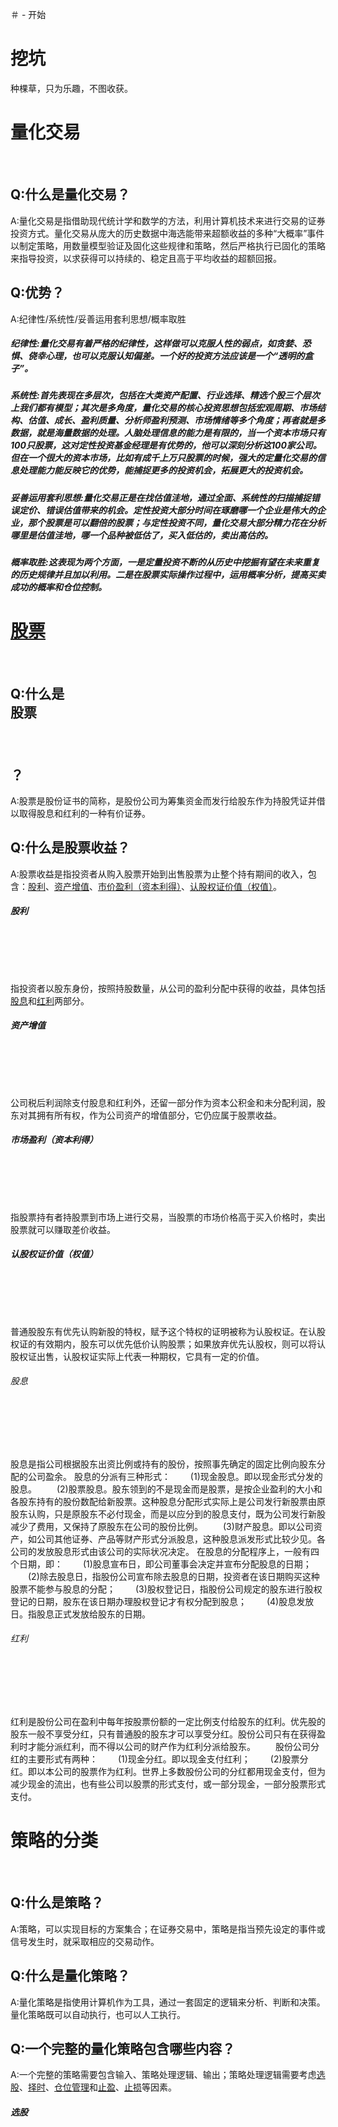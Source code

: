＃ - 开始
<html>
  <body>
    <h1>挖坑</h1>
    <p>种棵草，只为乐趣，不图收获。</p>
  </body>
</html>

<html>
  <body>
    <h1>量化交易</h1>
    <br/>
    <h2>Q:什么是量化交易？</h2>
    <p>A:量化交易是指借助现代统计学和数学的方法，利用计算机技术来进行交易的证券投资方式。量化交易从庞大的历史数据中海选能带来超额收益的多种“大概率”事件以制定策略，用数量模型验证及固化这些规律和策略，然后严格执行已固化的策略来指导投资，以求获得可以持续的、稳定且高于平均收益的超额回报。<p>
    <h2>Q:优势？</h2>
    <p>A:纪律性/系统性/妥善运用套利思想/概率取胜</p>
    <h5>纪律性:量化交易有着严格的纪律性，这样做可以克服人性的弱点，如贪婪、恐惧、侥幸心理，也可以克服认知偏差。一个好的投资方法应该是一个“透明的盒子”。</h5>
    <h5>系统性:首先表现在多层次，包括在大类资产配置、行业选择、精选个股三个层次上我们都有模型；其次是多角度，量化交易的核心投资思想包括宏观周期、市场结构、估值、成长、盈利质量、分析师盈利预测、市场情绪等多个角度；再者就是多数据，就是海量数据的处理。人脑处理信息的能力是有限的，当一个资本市场只有100只股票，这对定性投资基金经理是有优势的，他可以深刻分析这100家公司。但在一个很大的资本市场，比如有成千上万只股票的时候，强大的定量化交易的信息处理能力能反映它的优势，能捕捉更多的投资机会，拓展更大的投资机会。</h5>
    <h5>妥善运用套利思想:量化交易正是在找估值洼地，通过全面、系统性的扫描捕捉错误定价、错误估值带来的机会。定性投资大部分时间在琢磨哪一个企业是伟大的企业，那个股票是可以翻倍的股票；与定性投资不同，量化交易大部分精力花在分析哪里是估值洼地，哪一个品种被低估了，买入低估的，卖出高估的。</h5>
    <h5>概率取胜:这表现为两个方面，一是定量投资不断的从历史中挖掘有望在未来重复的历史规律并且加以利用。二是在股票实际操作过程中，运用概率分析，提高买卖成功的概率和仓位控制。</h5>
  </body>
</html>
<html>
  <body>
    <h1><a href="#gp1">股票</a></h1>
    <br/>
    <h2>Q:什么是<div id="gp1" style="height:100px;">股票</div>？</h2>
    <p>A:股票是股份证书的简称，是股份公司为筹集资金而发行给股东作为持股凭证并借以取得股息和红利的一种有价证券。</p>
    <h2>Q:什么是股票收益？</h2>
    <p>A:股票收益是指投资者从购入股票开始到出售股票为止整个持有期间的收入，包含：<a href="#gl01">股利</a>、<a href="#zczz01">资产增值</a>、<a href="#sjyl01">市价盈利（资本利得）</a>、<a href="#rgqzjz01">认股权证价值（权值）</a>。</p>
    <h5><div id="gl01" style="height:100px;">股利</div></h5>
    <p>指投资者以股东身份，按照持股数量，从公司的盈利分配中获得的收益，具体包括<a href="#gx02">股息</a>和<a href="#hl02">红利</a>两部分。</p>
    <h5><div id="zczz01" style="height:100px;">资产增值</div></h5>
    <p>公司税后利润除支付股息和红利外，还留一部分作为资本公积金和未分配利润，股东对其拥有所有权，作为公司资产的增值部分，它仍应属于股票收益。</p>
    <h5><div id="sjyl01" style="height:100px;">市场盈利（资本利得）</div></h5>
    <p>指股票持有者持股票到市场上进行交易，当股票的市场价格高于买入价格时，卖出股票就可以赚取差价收益。</p>
    <h5><div id="rgqzjz01" style="height:100px;">认股权证价值（权值）</div></h5>
    <p>普通股股东有优先认购新股的特权，赋予这个特权的证明被称为认股权证。在认股权证的有效期内，股东可以优先低价认购股票；如果放弃优先认股权，则可以将认股权证出售，认股权证实际上代表一种期权，它具有一定的价值。</p>
    <h6><div id="gx02" style="height:100px;">股息</div></h6>
    <p>股息是指公司根据股东出资比例或持有的股份，按照事先确定的固定比例向股东分配的公司盈余。
    股息的分派有三种形式：
　　(1)现金股息。即以现金形式分发的股息。
　　(2)股票股息。股东领到的不是现金而是股票，是按企业盈利的大小和各股东持有的股份数配给新股票。这种股息分配形式实际上是公司发行新股票由原股东认购，只是原股东不必付现金，而是以应分到的股息支付，既为公司发行新股减少了费用，又保持了原股东在公司的股份比例。
　　(3)财产股息。即以公司资产，如公司其他证券、产品等财产形式分派股息，这种股息派发形式比较少见。各公司的发放股息形式由该公司的实际状况决定。
    在股息的分配程序上，一般有四个日期，即：
　　(1)股息宣布日，即公司董事会决定并宣布分配股息的日期；
　　(2)除去股息日，指股份公司宣布除去股息的日期，投资者在该日期购买这种股票不能参与股息的分配；
　　(3)股权登记日，指股份公司规定的股东进行股权登记的日期，股东在该日期办理股权登记才有权分配到股息；
　　(4)股息发放日。指股息正式发放给股东的日期。</p>
    <h6><div id="hl02" style="height:100px;">红利</div></h6>
    <p>红利是股份公司在盈利中每年按股票份额的一定比例支付给股东的红利。优先股的股东一般不享受分红，只有普通股的股东才可以享受分红。股份公司只有在获得盈利时才能分派红利，而不得以公司的财产作为红利分派给股东。
　　股份公司分红的主要形式有两种：
　　(1)现金分红。即以现金支付红利；
　　(2)股票分红。即以本公司的股票作为红利。世界上多数股份公司的分红都用现金支付，但为减少现金的流出，也有些公司以股票的形式支付，或一部分现金，一部分股票形式支付。</p>

   
    
<html>
  <body>
    <h1>策略的分类</h1>
    <br/>
    <h2>Q:什么是策略？</h2>
    <p>A:策略，可以实现目标的方案集合；在证券交易中，策略是指当预先设定的事件或信号发生时，就采取相应的交易动作。</p>
    <h2>Q:什么是量化策略？</h2>
    <p>A:量化策略是指使用计算机作为工具，通过一套固定的逻辑来分析、判断和决策。量化策略既可以自动执行，也可以人工执行。</p>
    <h2>Q:一个完整的量化策略包含哪些内容？</h2>
    <p>A:一个完整的策略需要包含输入、策略处理逻辑、输出；策略处理逻辑需要考虑<a href="#xg1">选股</a>、<a href="#zs1">择时</a>、<a href="#cwgl1">仓位管理</a>和<a href="#zy1">止盈</a>、<a href="#zs2">止损</a>等因素。</p>
    <h5><div id="xg1" style="height:1000px;">选股</div></h5>
    <p>选股是每个炒股者都会经历的过程。可以通过资金选股系统了解资金流向，加强判断趋势；对个股评级，验证自己选择股票的优劣；善于利用工具可以更轻松地选股，同时也要多了解行业动态各方面的信息。</p>
    <h5><div id="zs1" style="height:1000px;">择时</div></h5>
    <p>选择买入股票和卖出股票的时机，并试图从中获利。</p>
    <h5><div id="cwgl1" style="height:1000px;">仓位管理</div></h5>
    <p>仓位管理是指根据个股机会好坏和大盘环境决定动用仓位的大小。</p>
    <h5><div id="zy1" style="height:1000px;">止盈</div></h5>
    <p>止盈是指当股价涨幅百分之几或涨到某个价位时，就减仓。运用这种方式可以把利润控制到一定的高度，实现自身利益最大化。</p>
    <h5><div id="zs2" style="height:1000px;">止损</div></h5>
    <p>止损也叫“割肉”，是指当某一投资出现的亏损达到预定数额时，及时斩仓出局，以避免形成更大的亏损。其目的就在于投资失误时把损失限定在较小的范围内。股票投资与赌博的一个重要区别就在于前者可通过止损把损失限制在一定的范围之内，同时又能够最大限度地获取成功的报酬，换言之，止损使得以较小代价博取较大利益成为可能。</p>
    <h2>
  <body>
</html>
      
